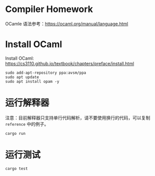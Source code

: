# Compiler Homework

OCamle 语法参考：https://ocaml.org/manual/language.html

# Install OCaml

Install OCaml: https://cs3110.github.io/textbook/chapters/preface/install.html

```shell
sudo add-apt-repository ppa:avsm/ppa
sudo apt update
sudo apt install opam -y
```

# 运行解释器

注意：目前解释器只支持单行代码解析，请不要使用换行的代码，可以复制 `reference` 中的例子。

```shell
cargo run
```

# 运行测试

```shell
cargo test
``` 